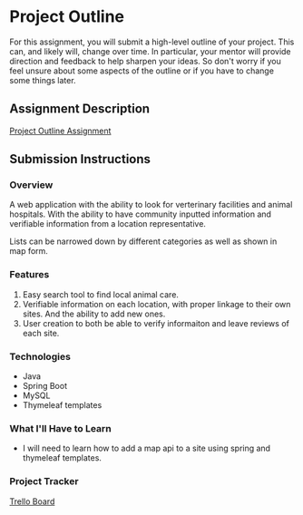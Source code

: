 # Project Outline
For this assignment, you will submit a high-level outline of your project. This can, and likely will, change over time. In particular, your mentor will provide direction and feedback to help sharpen your ideas. So don't worry if you feel unsure about some aspects of the outline or if you have to change some things later.

## Assignment Description
[Project Outline Assignment](https://education.launchcode.org/liftoff/modules/assignments/project-outline)

## Submission Instructions

### Overview

A web application with the ability to look for verterinary facilities and animal hospitals. With the ability to have community inputted information and verifiable information from a location representative. 

Lists can be narrowed down by different categories as well as shown in map form. 

### Features

1. Easy search tool to find local animal care.
2. Verifiable information on each location, with proper linkage to their own sites. And the ability to add new ones. 
3. User creation to both be able to verify informaiton and leave reviews of each site. 


### Technologies
* Java 
* Spring Boot
* MySQL 
* Thymeleaf templates

### What I'll Have to Learn

* I will need to learn how to add a map api to a site using spring and thymeleaf templates. 

### Project Tracker
[Trello Board](https://trello.com/b/ORoboRNu/launch-code-project "Trello Board")
